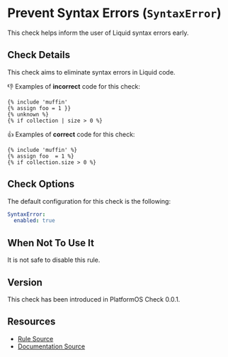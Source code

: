 # Prevent Syntax Errors (`SyntaxError`)

This check helps inform the user of Liquid syntax errors early.

## Check Details

This check aims to eliminate syntax errors in Liquid code.

:-1: Examples of **incorrect** code for this check:

```liquid
{% include 'muffin'
{% assign foo = 1 }}
{% unknown %}
{% if collection | size > 0 %}
```

:+1: Examples of **correct** code for this check:

```liquid
{% include 'muffin' %}
{% assign foo  = 1 %}
{% if collection.size > 0 %}
```

## Check Options

The default configuration for this check is the following:

```yaml
SyntaxError:
  enabled: true
```

## When Not To Use It

It is not safe to disable this rule.

## Version

This check has been introduced in PlatformOS Check 0.0.1.

## Resources

- [Rule Source][codesource]
- [Documentation Source][docsource]

[codesource]: /lib/platformos_check/checks/syntax_error.rb
[docsource]: /docs/checks/syntax_error.md
